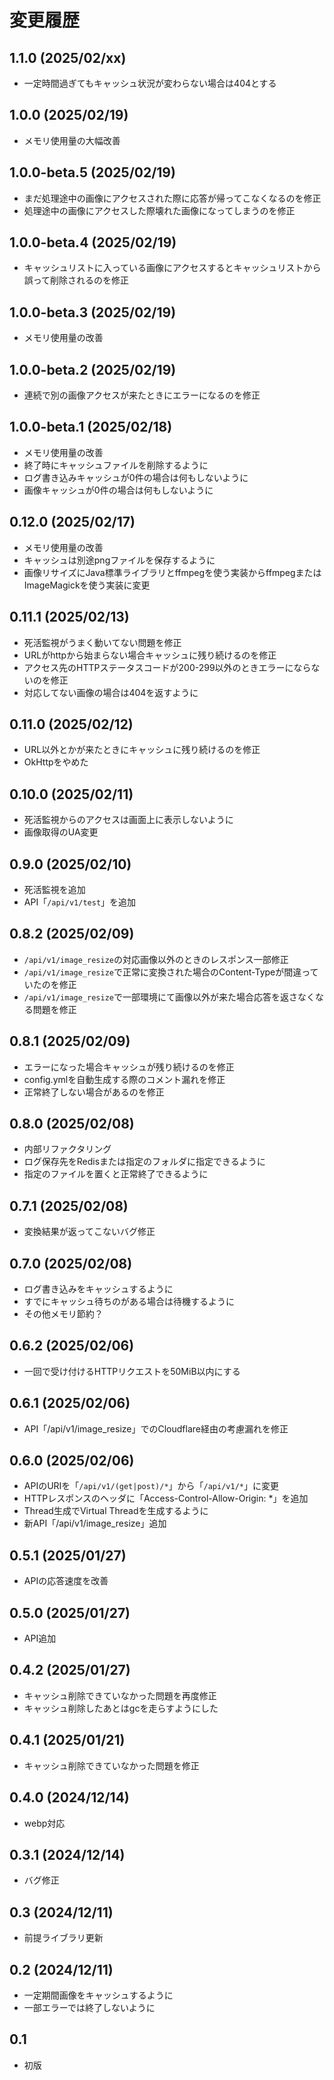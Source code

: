 # 変更履歴
## 1.1.0 (2025/02/xx)
- 一定時間過ぎてもキャッシュ状況が変わらない場合は404とする

## 1.0.0 (2025/02/19)
- メモリ使用量の大幅改善

## 1.0.0-beta.5 (2025/02/19)
- まだ処理途中の画像にアクセスされた際に応答が帰ってこなくなるのを修正
- 処理途中の画像にアクセスした際壊れた画像になってしまうのを修正

## 1.0.0-beta.4 (2025/02/19)
- キャッシュリストに入っている画像にアクセスするとキャッシュリストから誤って削除されるのを修正

## 1.0.0-beta.3 (2025/02/19)
- メモリ使用量の改善

## 1.0.0-beta.2 (2025/02/19)
- 連続で別の画像アクセスが来たときにエラーになるのを修正

## 1.0.0-beta.1 (2025/02/18)
- メモリ使用量の改善
- 終了時にキャッシュファイルを削除するように
- ログ書き込みキャッシュが0件の場合は何もしないように
- 画像キャッシュが0件の場合は何もしないように

## 0.12.0 (2025/02/17)
- メモリ使用量の改善
- キャッシュは別途pngファイルを保存するように
- 画像リサイズにJava標準ライブラリとffmpegを使う実装からffmpegまたはImageMagickを使う実装に変更

## 0.11.1 (2025/02/13)
- 死活監視がうまく動いてない問題を修正
- URLがhttpから始まらない場合キャッシュに残り続けるのを修正
- アクセス先のHTTPステータスコードが200-299以外のときエラーにならないのを修正
- 対応してない画像の場合は404を返すように

## 0.11.0 (2025/02/12)
- URL以外とかが来たときにキャッシュに残り続けるのを修正
- OkHttpをやめた

## 0.10.0 (2025/02/11)
- 死活監視からのアクセスは画面上に表示しないように
- 画像取得のUA変更

## 0.9.0 (2025/02/10)
- 死活監視を追加
- API「`/api/v1/test`」を追加

## 0.8.2 (2025/02/09)
- `/api/v1/image_resize`の対応画像以外のときのレスポンス一部修正
- `/api/v1/image_resize`で正常に変換された場合のContent-Typeが間違っていたのを修正
- `/api/v1/image_resize`で一部環境にて画像以外が来た場合応答を返さなくなる問題を修正

## 0.8.1 (2025/02/09)
- エラーになった場合キャッシュが残り続けるのを修正
- config.ymlを自動生成する際のコメント漏れを修正
- 正常終了しない場合があるのを修正

## 0.8.0 (2025/02/08)
- 内部リファクタリング
- ログ保存先をRedisまたは指定のフォルダに指定できるように
- 指定のファイルを置くと正常終了できるように

## 0.7.1 (2025/02/08)
- 変換結果が返ってこないバグ修正

## 0.7.0 (2025/02/08)
- ログ書き込みをキャッシュするように
- すでにキャッシュ待ちのがある場合は待機するように
- その他メモリ節約？

## 0.6.2 (2025/02/06)
- 一回で受け付けるHTTPリクエストを50MiB以内にする

## 0.6.1 (2025/02/06)
- API「/api/v1/image_resize」でのCloudflare経由の考慮漏れを修正

## 0.6.0 (2025/02/06)
- APIのURIを「`/api/v1/(get|post)/*`」から「`/api/v1/*`」に変更
- HTTPレスポンスのヘッダに「Access-Control-Allow-Origin: *」を追加
- Thread生成でVirtual Threadを生成するように
- 新API「/api/v1/image_resize」追加

## 0.5.1 (2025/01/27)
- APIの応答速度を改善

## 0.5.0 (2025/01/27)
- API追加

## 0.4.2 (2025/01/27)
- キャッシュ削除できていなかった問題を再度修正
- キャッシュ削除したあとはgcを走らすようにした

## 0.4.1 (2025/01/21)
- キャッシュ削除できていなかった問題を修正

## 0.4.0 (2024/12/14)
- webp対応

## 0.3.1 (2024/12/14)
- バグ修正

## 0.3 (2024/12/11)
- 前提ライブラリ更新

## 0.2 (2024/12/11)
- 一定期間画像をキャッシュするように
- 一部エラーでは終了しないように

## 0.1
- 初版